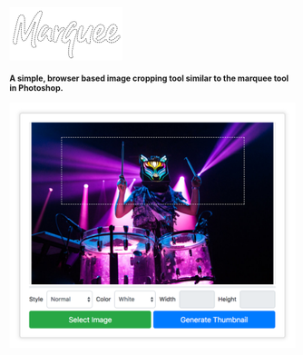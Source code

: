 
<img src="./public/img/logo.png" alt="Marquee" width="200"/>

#### A simple, browser based image cropping tool similar to the marquee tool in Photoshop.

<img src="./public/img/demo.png" alt="Marquee"/>